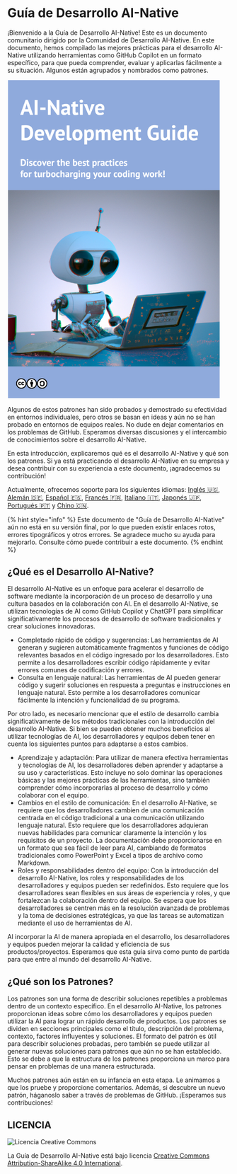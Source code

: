 # Guía de Desarrollo AI-Native

¡Bienvenido a la Guía de Desarrollo AI-Native!
Este es un documento comunitario dirigido por la Comunidad de Desarrollo AI-Native.
En este documento, hemos compilado las mejores prácticas para el desarrollo AI-Native utilizando herramientas como GitHub Copilot en un formato específico, para que pueda comprender, evaluar y aplicarlas fácilmente a su situación.
Algunos están agrupados y nombrados como patrones.

<img src="../../top.png" width="480px" />

Algunos de estos patrones han sido probados y demostrado su efectividad en entornos individuales, pero otros se basan en ideas y aún no se han probado en entornos de equipos reales.
No dude en dejar comentarios en los problemas de GitHub.
Esperamos diversas discusiones y el intercambio de conocimientos sobre el desarrollo AI-Native.

En esta introducción, explicaremos qué es el desarrollo AI-Native y qué son los patrones.
Si ya está practicando el desarrollo AI-Native en su empresa y desea contribuir con su experiencia a este documento, ¡agradecemos su contribución!

Actualmente, ofrecemos soporte para los siguientes idiomas: [Inglés 🇺🇸](https://ai-native-development.gitbook.io/docs/), [Alemán 🇩🇪](https://ai-native-development.gitbook.io/docs/v/de/), [Español 🇪🇸](https://ai-native-development.gitbook.io/docs/v/es/), [Francés 🇫🇷](https://ai-native-development.gitbook.io/docs/v/fr/), [Italiano 🇮🇹](https://ai-native-development.gitbook.io/docs/v/it/), [Japonés 🇯🇵](https://ai-native-development.gitbook.io/docs/v/ja/), [Portugués 🇵🇹](https://ai-native-development.gitbook.io/docs/v/pt/) y [Chino 🇨🇳](https://ai-native-development.gitbook.io/docs/v/zh/).

{% hint style="info" %}
Este documento de "Guía de Desarrollo AI-Native" aún no está en su versión final, por lo que pueden existir enlaces rotos, errores tipográficos y otros errores.
Se agradece mucho su ayuda para mejorarlo.
Consulte cómo puede contribuir a este documento.
{% endhint %}

## ¿Qué es el Desarrollo AI-Native?

El desarrollo AI-Native es un enfoque para acelerar el desarrollo de software mediante la incorporación de un proceso de desarrollo y una cultura basados en la colaboración con AI.
En el desarrollo AI-Native, se utilizan tecnologías de AI como GitHub Copilot y ChatGPT para simplificar significativamente los procesos de desarrollo de software tradicionales y crear soluciones innovadoras.

* Completado rápido de código y sugerencias: Las herramientas de AI generan y sugieren automáticamente fragmentos y funciones de código relevantes basados en el código ingresado por los desarrolladores.
Esto permite a los desarrolladores escribir código rápidamente y evitar errores comunes de codificación y errores.
* Consulta en lenguaje natural: Las herramientas de AI pueden generar código y sugerir soluciones en respuesta a preguntas e instrucciones en lenguaje natural.
Esto permite a los desarrolladores comunicar fácilmente la intención y funcionalidad de su programa.

Por otro lado, es necesario mencionar que el estilo de desarrollo cambia significativamente de los métodos tradicionales con la introducción del desarrollo AI-Native.
Si bien se pueden obtener muchos beneficios al utilizar tecnologías de AI, los desarrolladores y equipos deben tener en cuenta los siguientes puntos para adaptarse a estos cambios.

* Aprendizaje y adaptación: Para utilizar de manera efectiva herramientas y tecnologías de AI, los desarrolladores deben aprender y adaptarse a su uso y características.
Esto incluye no solo dominar las operaciones básicas y las mejores prácticas de las herramientas, sino también comprender cómo incorporarlas al proceso de desarrollo y cómo colaborar con el equipo.
* Cambios en el estilo de comunicación: En el desarrollo AI-Native, se requiere que los desarrolladores cambien de una comunicación centrada en el código tradicional a una comunicación utilizando lenguaje natural.
Esto requiere que los desarrolladores adquieran nuevas habilidades para comunicar claramente la intención y los requisitos de un proyecto.
La documentación debe proporcionarse en un formato que sea fácil de leer para AI, cambiando de formatos tradicionales como PowerPoint y Excel a tipos de archivo como Markdown.
* Roles y responsabilidades dentro del equipo: Con la introducción del desarrollo AI-Native, los roles y responsabilidades de los desarrolladores y equipos pueden ser redefinidos.
Esto requiere que los desarrolladores sean flexibles en sus áreas de experiencia y roles, y que fortalezcan la colaboración dentro del equipo.
Se espera que los desarrolladores se centren más en la resolución avanzada de problemas y la toma de decisiones estratégicas, ya que las tareas se automatizan mediante el uso de herramientas de AI.

Al incorporar la AI de manera apropiada en el desarrollo, los desarrolladores y equipos pueden mejorar la calidad y eficiencia de sus productos/proyectos.
Esperamos que esta guía sirva como punto de partida para que entre al mundo del desarrollo AI-Native.

## ¿Qué son los Patrones?

Los patrones son una forma de describir soluciones repetibles a problemas dentro de un contexto específico.
En el desarrollo AI-Native, los patrones proporcionan ideas sobre cómo los desarrolladores y equipos pueden utilizar la AI para lograr un rápido desarrollo de productos.
Los patrones se dividen en secciones principales como el título, descripción del problema, contexto, factores influyentes y soluciones.
El formato del patrón es útil para describir soluciones probadas, pero también se puede utilizar al generar nuevas soluciones para patrones que aún no se han establecido.
Esto se debe a que la estructura de los patrones proporciona un marco para pensar en problemas de una manera estructurada.

Muchos patrones aún están en su infancia en esta etapa.
Le animamos a que los pruebe y proporcione comentarios.
Además, si descubre un nuevo patrón, háganoslo saber a través de problemas de GitHub.
¡Esperamos sus contribuciones!

## LICENCIA

![Licencia Creative Commons](https://i.creativecommons.org/l/by-sa/4.0/88x31.png)

La Guía de Desarrollo AI-Native está bajo licencia [Creative Commons Attribution-ShareAlike 4.0 International](http://creativecommons.org/licenses/by-sa/4.0/).
